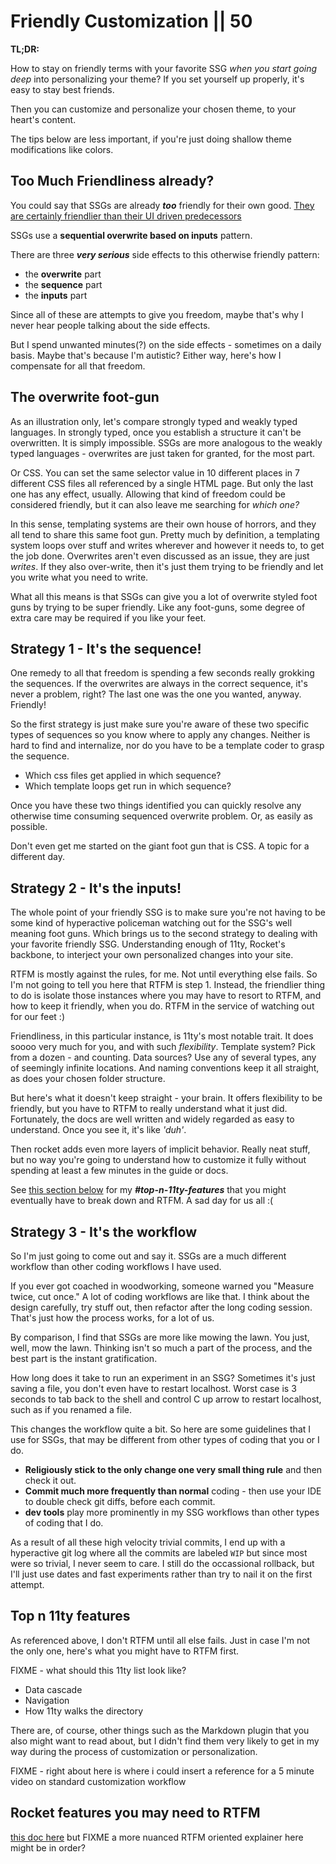 # Friendly Customization || 50

**TL;DR:** 

How to stay on friendly terms with your favorite SSG _when you start going deep_ into personalizing your theme? If you set yourself up properly, it's easy to stay best friends.

Then you can customize and personalize your chosen theme, to your heart's content.

The tips below are less important, if you're just doing shallow theme modifications like colors.

## Too Much Friendliness already?

You could say that SSGs are already _**too**_ friendly for their own good. [They are certainly friendlier than their UI driven predecessors](/blog/will-wordpress-go-way-of-dodos/)

SSGs use a **sequential overwrite based on inputs** pattern.

There are three _**very serious**_ side effects to this otherwise friendly pattern:

- the **overwrite** part
- the **sequence** part
- the **inputs** part

Since all of these are attempts to give you freedom, maybe that's why I never hear people talking about the side effects.

But I spend unwanted minutes(?) on the side effects - sometimes on a daily basis. Maybe that's because I'm autistic? Either way, here's how I compensate for all that freedom.

## The overwrite foot-gun

As an illustration only, let's compare strongly typed and weakly typed languages. In strongly typed, once you establish a structure it can't be overwritten. It is simply impossible. SSGs are more analogous to the weakly typed languages - overwrites are just taken for granted, for the most part.

Or CSS. You can set the same selector value in 10 different places in 7 different CSS files all referenced by a single HTML page. But only the last one has any effect, usually. Allowing that kind of freedom could be considered friendly, but it can also leave me searching for _which one?_

In this sense, templating systems are their own house of horrors, and they all tend to share this same foot gun. Pretty much by definition, a templating system loops over stuff and writes wherever and however it needs to, to get the job done. Overwrites aren't even discussed as an issue, they are just _writes_. If they also over-write, then it's just them trying to be friendly and let you write what you need to write.

What all this means is that SSGs can give you a lot of overwrite styled foot guns by trying to be super friendly. Like any foot-guns, some degree of extra care may be required if you like your feet.

## Strategy 1 - It's the sequence!

One remedy to all that freedom is spending a few seconds really grokking the sequences. If the overwrites are always in the correct sequence, it's never a problem, right? The last one was the one you wanted, anyway. Friendly!

So the first strategy is just make sure you're aware of these two specific types of sequences so you know where to apply any changes. Neither is hard to find and internalize, nor do you have to be a template coder to grasp the sequence.

- Which css files get applied in which sequence?
- Which template loops get run in which sequence?

Once you have these two things identified you can quickly resolve any otherwise time consuming sequenced overwrite problem. Or, as easily as possible.

Don't even get me started on the giant foot gun that is CSS. A topic for a different day.

## Strategy 2 - It's the inputs!

The whole point of your friendly SSG is to make sure you're not having to be some kind of hyperactive policeman watching out for the SSG's well meaning foot guns. Which brings us to the second strategy to dealing with your favorite friendly SSG. Understanding enough of 11ty, Rocket's backbone, to interject your own personalized changes into your site.

RTFM is mostly against the rules, for me. Not until everything else fails. So I'm not going to tell you here that RTFM is step 1. Instead, the friendlier thing to do is isolate those instances where you may have to resort to RTFM, and how to keep it friendly, when you do. RTFM in the service of watching out for our feet :)

Friendliness, in this particular instance, is 11ty's most notable trait. It does soooo very much for you, and with such _flexibility_. Template system? Pick from a dozen - and counting. Data sources? Use any of several types, any of seemingly infinite locations. And naming conventions keep it all straight, as does your chosen folder structure.

But here's what it doesn't keep straight - your brain. It offers flexibility to be friendly, but you have to RTFM to really understand what it just did. Fortunately, the docs are well written and widely regarded as easy to understand. Once you see it, it's like _'duh'_.

Then rocket adds even more layers of implicit behavior. Really neat stuff, but no way you're going to understand how to customize it fully without spending at least a few minutes in the guide or docs.

See [this section below](#top-n-11ty-features) for my _**#top-n-11ty-features**_ that you might eventually have to break down and RTFM. A sad day for us all :(

## Strategy 3 - It's the workflow

So I'm just going to come out and say it. SSGs are a much different workflow than other coding workflows I have used.

If you ever got coached in woodworking, someone warned you "Measure twice, cut once." A lot of coding workflows are like that. I think about the design carefully, try stuff out, then refactor after the long coding session. That's just how the process works, for a lot of us.

By comparison, I find that SSGs are more like mowing the lawn. You just, well, mow the lawn. Thinking isn't so much a part of the process, and the best part is the instant gratification.

How long does it take to run an experiment in an SSG? Sometimes it's just saving a file, you don't even have to restart localhost. Worst case is 3 seconds to tab back to the shell and control C up arrow to restart localhost, such as if you renamed a file.

This changes the workflow quite a bit. So here are some guidelines that I use for SSGs, that may be different from other types of coding that you or I do.

- **Religiously stick to the only change one very small thing rule** and then check it out.
- **Commit much more frequently than normal** coding - then use your IDE to double check git diffs, before each commit.
- **dev tools** play more prominently in my SSG workflows than other types of coding that I do.

As a result of all these high velocity trivial commits, I end up with a hyperactive git log where all the commits are labeled `WIP` but since most were so trivial, I never seem to care. I still do the occassional rollback, but I'll just use dates and fast experiments rather than try to nail it on the first attempt.

## Top n 11ty features

As referenced above, I don't RTFM until all else fails. Just in case I'm not the only one, here's what you might have to RTFM first.

FIXME - what should this 11ty list look like?

- Data cascade
- Navigation
- How 11ty walks the directory

There are, of course, other things such as the Markdown plugin that you also might want to read about, but I didn't find them very likely to get in my way during the process of customization or personalization.

FIXME - right about here is where i could insert a reference for a 5 minute video on standard customization workflow

## Rocket features you may need to RTFM

[this doc here](/fins/rocket/anatomyOf/) but FIXME a more nuanced RTFM oriented explainer here might be in order?

